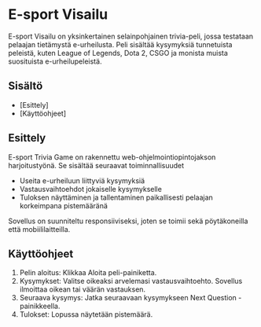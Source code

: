 # E-sport Visailu

E-sport Visailu on yksinkertainen selainpohjainen trivia-peli, jossa testataan pelaajan tietämystä e-urheilusta. Peli sisältää kysymyksiä tunnetuista peleistä, kuten League of Legends, Dota 2, CSGO ja monista muista suosituista e-urheilupeleistä.

## Sisältö

- [Esittely]
- [Käyttöohjeet]


## Esittely

E-sport Trivia Game on rakennettu web-ohjelmointiopintojakson harjoitustyönä. Se sisältää seuraavat toiminnallisuudet

- Useita e-urheiluun liittyviä kysymyksiä
- Vastausvaihtoehdot jokaiselle kysymykselle
- Tuloksen näyttäminen ja tallentaminen paikallisesti pelaajan korkeimpana pistemääränä

Sovellus on suunniteltu responsiiviseksi, joten se toimii sekä pöytäkoneilla että mobiililaitteilla.

## Käyttöohjeet

1. Pelin aloitus: Klikkaa Aloita peli-painiketta.
2. Kysymykset: Valitse oikeaksi arvelemasi vastausvaihtoehto. Sovellus ilmoittaa oikean tai väärän vastauksen.
3. Seuraava kysymys: Jatka seuraavaan kysymykseen Next Question -painikkeella.
4. Tulokset: Lopussa näytetään pistemäärä.
